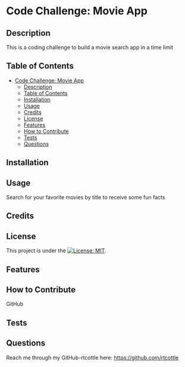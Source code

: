 # Code Challenge: Movie App

## Description

This is a coding challenge to build a movie search app in a time limit

## Table of Contents

- [Code Challenge: Movie App](#code-challenge-movie-app)
  - [Description](#description)
  - [Table of Contents](#table-of-contents)
  - [Installation](#installation)
  - [Usage](#usage)
  - [Credits](#credits)
  - [License](#license)
  - [Features](#features)
  - [How to Contribute](#how-to-contribute)
  - [Tests](#tests)
  - [Questions](#questions)

## Installation



## Usage

Search for your favorite movies by title to receive some fun facts

## Credits



## License

This project is under the [![License: MIT](https://img.shields.io/badge/License-MIT-yellow.svg)](https://opensource.org/licenses/MIT).

## Features



## How to Contribute

GitHub

## Tests



## Questions

Reach me through my GitHub-rtcottle here: https://github.com/rtcottle
